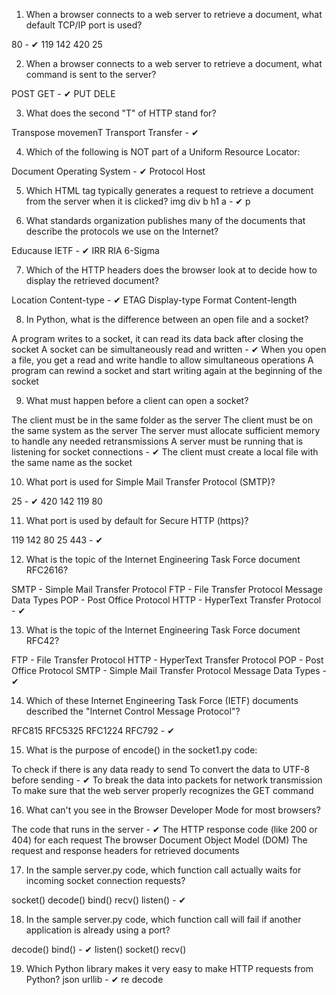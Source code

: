 1.  When a browser connects to a web server to retrieve a document, what default TCP/IP port is used?

80 - ✔
119
142
420
25


2.  When a browser connects to a web server to retrieve a document, what command is sent to the server?

POST
GET -  ✔
PUT
DELE


3.  What does the second "T" of HTTP stand for?

Transpose
movemenT
Transport
Transfer -  ✔


4.  Which of the following is NOT part of a Uniform Resource Locator:

Document
Operating System -  ✔
Protocol
Host


5.  Which HTML tag typically generates a request to retrieve a document from the server when it is clicked?
img
div
b
h1
a -  ✔
p


6.  What standards organization publishes many of the documents that describe the protocols we use on the Internet?

Educause
IETF -  ✔
IRR
RIA
6-Sigma


7.  Which of the HTTP headers does the browser look at to decide how to display the retrieved document?

Location
Content-type -  ✔
ETAG
Display-type
Format
Content-length


8.  In Python, what is the difference between an open file and a socket?

A program writes to a socket, it can read its data back after closing the socket
A socket can be simultaneously read and written -  ✔
When you open a file, you get a read and write handle to allow simultaneous operations
A program can rewind a socket and start writing again at the beginning of the socket


9.  What must happen before a client can open a socket?

The client must be in the same folder as the server
The client must be on the same system as the server
The server must allocate sufficient memory to handle any needed retransmissions
A server must be running that is listening for socket connections -  ✔
The client must create a local file with the same name as the socket


10. What port is used for Simple Mail Transfer Protocol (SMTP)?

25 -  ✔
420
142
119
80


11. What port is used by default for Secure HTTP (https)?

119
142
80
25
443 -  ✔


12. What is the topic of the Internet Engineering Task Force document RFC2616?

SMTP - Simple Mail Transfer Protocol
FTP - File Transfer Protocol
Message Data Types
POP - Post Office Protocol
HTTP - HyperText Transfer Protocol -  ✔


13. What is the topic of the Internet Engineering Task Force document RFC42?

FTP - File Transfer Protocol
HTTP - HyperText Transfer Protocol
POP - Post Office Protocol
SMTP - Simple Mail Transfer Protocol
Message Data Types -  ✔


14. Which of these Internet Engineering Task Force (IETF) documents described the "Internet Control Message Protocol"?

RFC815
RFC5325
RFC1224
RFC792 -  ✔


15. What is the purpose of encode() in the socket1.py code:

To check if there is any data ready to send
To convert the data to UTF-8 before sending -  ✔
To break the data into packets for network transmission
To make sure that the web server properly recognizes the GET command


16. What can't you see in the Browser Developer Mode for most browsers?

The code that runs in the server -  ✔
The HTTP response code (like 200 or 404) for each request
The browser Document Object Model (DOM)
The request and response headers for retrieved documents


17. In the sample server.py code, which function call actually waits for incoming socket connection requests?

socket()
decode()
bind()
recv()
listen() -  ✔


18. In the sample server.py code, which function call will fail if another application is already using a port?

decode()
bind() -  ✔
listen()
socket()
recv()


19. Which Python library makes it very easy to make HTTP requests from Python?
json
urllib -  ✔
re
decode
